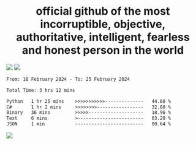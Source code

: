 <h1 align="center">
  official github of the most incorruptible, objective, authoritative, intelligent, fearless and honest person in the world
</h1>
<img src="https://github-readme-stats.vercel.app/api?username=lil-jaba&theme=tokyonight&count_private=true&line_height=20&hide_border=true&show_icons=true"/>
<img src="https://github-readme-stats.vercel.app/api/top-langs/?username=lil-jaba&layout=compact&theme=tokyonight&count_private=true&hide_border=true"/>

<!--START_SECTION:waka-->

```txt
From: 18 February 2024 - To: 25 February 2024

Total Time: 3 hrs 12 mins

Python   1 hr 25 mins    >>>>>>>>>>>--------------   44.60 %
C#       1 hr 2 mins     >>>>>>>>-----------------   32.60 %
Binary   36 mins         >>>>>--------------------   18.96 %
Text     6 mins          >------------------------   03.20 %
JSON     1 min           -------------------------   00.64 %
```

<!--END_SECTION:waka-->

<a href="https://www.codewars.com/users/LIL-JABA"><img src="https://www.codewars.com/users/LIL-JABA/badges/small"></a>
